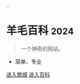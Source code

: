 <img src="https://cos.zjkmkj.com/media/2024/08/20/c4a61d1aa9279eb458e6b3f5f68bf8a1-2.webp" alt="logo" style="zoom: 15%;" />

# 羊毛百科 <small>2024</small>

> 一个神奇的网站。

- 简单、专业

[进入商城](http://kmshop.zjkmkj.com/)
[进入百科](./)